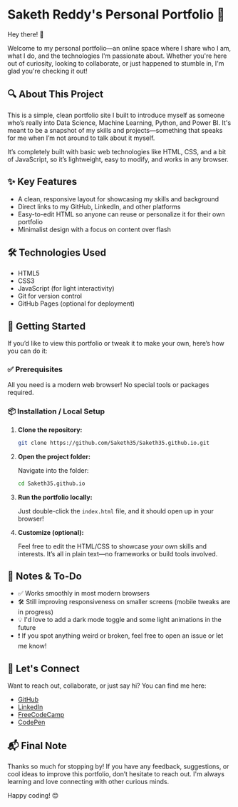 # Saketh Reddy's Personal Portfolio 🌟

Hey there! 👋

Welcome to my personal portfolio—an online space where I share who I am, what I do, and the technologies I'm passionate about. Whether you're here out of curiosity, looking to collaborate, or just happened to stumble in, I'm glad you're checking it out!

## 🔍 About This Project

This is a simple, clean portfolio site I built to introduce myself as someone who’s really into Data Science, Machine Learning, Python, and Power BI. It's meant to be a snapshot of my skills and projects—something that speaks for me when I’m not around to talk about it myself.

It’s completely built with basic web technologies like HTML, CSS, and a bit of JavaScript, so it’s lightweight, easy to modify, and works in any browser.

## ✨ Key Features

- A clean, responsive layout for showcasing my skills and background
- Direct links to my GitHub, LinkedIn, and other platforms
- Easy-to-edit HTML so anyone can reuse or personalize it for their own portfolio
- Minimalist design with a focus on content over flash

## 🛠️ Technologies Used

- HTML5
- CSS3
- JavaScript (for light interactivity)
- Git for version control
- GitHub Pages (optional for deployment)

## 🚀 Getting Started

If you’d like to view this portfolio or tweak it to make your own, here’s how you can do it:

### ✅ Prerequisites

All you need is a modern web browser! No special tools or packages required.

### 📦 Installation / Local Setup

1. **Clone the repository:**

    ```bash
    git clone https://github.com/Saketh35/Saketh35.github.io.git
    ```

2. **Open the project folder:**

    Navigate into the folder:

    ```bash
    cd Saketh35.github.io
    ```

3. **Run the portfolio locally:**

    Just double-click the `index.html` file, and it should open up in your browser!

4. **Customize (optional):**

    Feel free to edit the HTML/CSS to showcase *your* own skills and interests. It’s all in plain text—no frameworks or build tools involved.

## 🧠 Notes & To-Do

- ✅ Works smoothly in most modern browsers
- 🛠️ Still improving responsiveness on smaller screens (mobile tweaks are in progress)
- 💡 I'd love to add a dark mode toggle and some light animations in the future
- ❗ If you spot anything weird or broken, feel free to open an issue or let me know!

## 🙌 Let's Connect

Want to reach out, collaborate, or just say hi? You can find me here:

- [GitHub](https://github.com/Saketh35)
- [LinkedIn](https://www.linkedin.com/in/sakethreddybalpunuri)
- [FreeCodeCamp](https://www.freecodecamp.org/saketh35)
- [CodePen](https://codepen.io/Saketh-the-lessful)

## 📬 Final Note

Thanks so much for stopping by! If you have any feedback, suggestions, or cool ideas to improve this portfolio, don’t hesitate to reach out. I'm always learning and love connecting with other curious minds.

Happy coding! 😊

